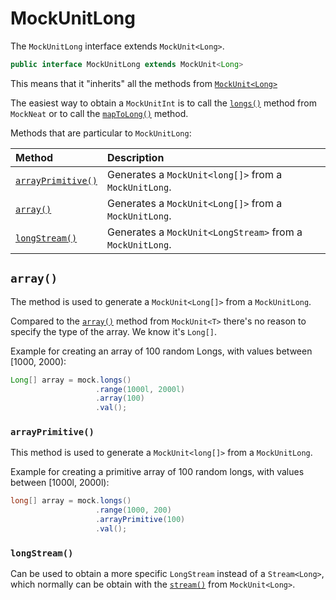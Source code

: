 # MockUnitLong

The `MockUnitLong` interface extends `MockUnit<Long>`. 

```java
public interface MockUnitLong extends MockUnit<Long>
```

This means that it "inherits" all the methods from [`MockUnit<Long>`](MockUnit)

The easiest way to obtain a `MockUnitInt` is to call the [`longs()`](MockNeat#longs) method from `MockNeat` or to call the [`mapToLong()`](MockUnit#maptolong) method.

Methods that are particular to `MockUnitLong`:

| Method | Description |
|:-------|:------------|
| [`arrayPrimitive()`](#arrayprimitive) | Generates a `MockUnit<long[]>` from a `MockUnitLong`. |
| [`array()`](#array) | Generates a `MockUnit<Long[]>` from a `MockUnitLong`. |
| [`longStream()`](#longstream) | Generates a `MockUnit<LongStream>` from a `MockUnitLong`. |

## `array()`

The method is used to generate a `MockUnit<Long[]>` from a `MockUnitLong`.

Compared to the [`array()`](MockUnit#array) method from `MockUnit<T>` there's no reason to specify the type of the array. We know it's `Long[]`.

Example for creating an array of 100 random Longs, with values between [1000, 2000): 

```java
Long[] array = mock.longs()
                   .range(1000l, 2000l)
                   .array(100)
                   .val();
````

### `arrayPrimitive()`

This method is used to generate a `MockUnit<long[]>` from a `MockUnitLong`.

Example for creating a primitive array of 100 random longs, with values between [1000l, 2000l):

```java
long[] array = mock.longs()
                   .range(1000, 200)
                   .arrayPrimitive(100)
                   .val();
```

### `longStream()` 

Can be used to obtain a more specific `LongStream` instead of a `Stream<Long>`, which normally can be obtain with the [`stream()`](MockUnit#stream) from `MockUnit<Long>`.